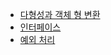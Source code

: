 
- [다형성과 객체 형 변환](https://github.com/suebin/TIL/blob/master/java/PolymorphismAndObjectTypeCasting.md) 
- [인터페이스](https://github.com/suebin/TIL/blob/master/java/Interface.md)
- [예외 처리](https://github.com/suebin/TIL/blob/master/java/ExceptionHanding.md)